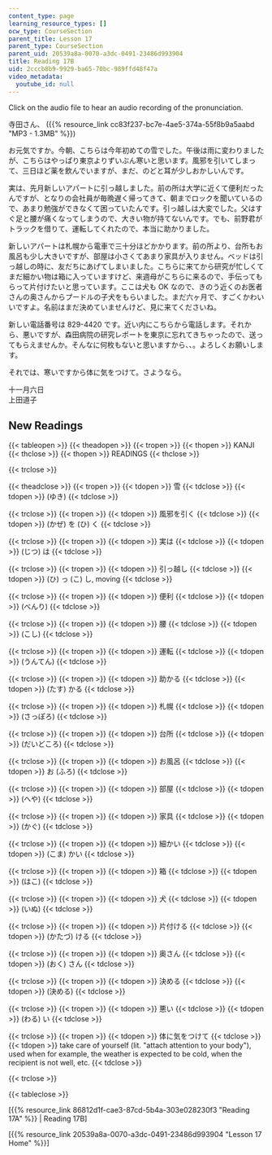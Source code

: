 ```yaml
---
content_type: page
learning_resource_types: []
ocw_type: CourseSection
parent_title: Lesson 17
parent_type: CourseSection
parent_uid: 20539a8a-0070-a3dc-0491-23486d993904
title: Reading 17B
uid: 2cccb8b9-9929-ba65-70bc-989ffd48f47a
video_metadata:
  youtube_id: null
---
```


Click on the audio file to hear an audio recording of the pronunciation.

寺田さん、 ({{% resource_link cc83f237-bc7e-4ae5-374a-55f8b9a5aabd "MP3 - 1.3MB" %}})

お元気ですか。今朝、こちらは今年初めての雪でした。午後は雨に変わりましたが、こちらはやっぱり東京よりずいぶん寒いと思います。風邪を引いてしまって、三日ほど薬を飲んでいますが、まだ、のどと耳が少しおかしいんです。

実は、先月新しいアパートに引っ越しました。前の所は大学に近くて便利だったんですが、となりの会社員が毎晩遅く帰ってきて、朝までロックを聞いているので、あまり勉強ができなくて困っていたんです。引っ越しは大変でした。父はすぐ足と腰が痛くなってしまうので、大きい物が持てないんです。でも、前野君がトラックを借りて、運転してくれたので、本当に助かりました。

新しいアパートは札幌から電車で三十分ほどかかります。前の所より、台所もお風呂も少し大きいですが、部屋は小さくてあまり家具が入りません。ベッドは引っ越しの時に、友だちにあげてしまいました。こちらに来てから研究が忙しくてまだ細かい物は箱に入っていますけど、来週母がこちらに来るので、手伝ってもらって片付けたいと思っています。ここは犬も OK なので、きのう近くのお医者さんの奥さんからプードルの子犬をもらいました。まだ六ヶ月で、すごくかわいいですよ。名前はまだ決めていませんけど、見に来てくださいね。

新しい電話番号は 829-4420 です。近い内にこちらから電話します。それから、悪いですが、森田病院の研究レポートを東京に忘れてきちゃったので、送ってもらえませんか。そんなに何枚もないと思いますから、、。よろしくお願いします。

それでは、寒いですから体に気をつけて。さようなら。

十一月六日  
上田道子

New Readings
------------

{{< tableopen >}}
{{< theadopen >}}
{{< tropen >}}
{{< thopen >}}
KANJI
{{< thclose >}}
{{< thopen >}}
READINGS
{{< thclose >}}

{{< trclose >}}

{{< theadclose >}}
{{< tropen >}}
{{< tdopen >}}
雪
{{< tdclose >}}
{{< tdopen >}}
(ゆき)
{{< tdclose >}}

{{< trclose >}}
{{< tropen >}}
{{< tdopen >}}
風邪を引く
{{< tdclose >}}
{{< tdopen >}}
(かぜ) を (ひ) く
{{< tdclose >}}

{{< trclose >}}
{{< tropen >}}
{{< tdopen >}}
実は
{{< tdclose >}}
{{< tdopen >}}
(じつ) は
{{< tdclose >}}

{{< trclose >}}
{{< tropen >}}
{{< tdopen >}}
引っ越し
{{< tdclose >}}
{{< tdopen >}}
(ひ) っ (こ) し, moving
{{< tdclose >}}

{{< trclose >}}
{{< tropen >}}
{{< tdopen >}}
便利
{{< tdclose >}}
{{< tdopen >}}
(べんり)
{{< tdclose >}}

{{< trclose >}}
{{< tropen >}}
{{< tdopen >}}
腰
{{< tdclose >}}
{{< tdopen >}}
(こし)
{{< tdclose >}}

{{< trclose >}}
{{< tropen >}}
{{< tdopen >}}
運転
{{< tdclose >}}
{{< tdopen >}}
(うんてん)
{{< tdclose >}}

{{< trclose >}}
{{< tropen >}}
{{< tdopen >}}
助かる
{{< tdclose >}}
{{< tdopen >}}
(たす) かる
{{< tdclose >}}

{{< trclose >}}
{{< tropen >}}
{{< tdopen >}}
札幌
{{< tdclose >}}
{{< tdopen >}}
(さっぽろ)
{{< tdclose >}}

{{< trclose >}}
{{< tropen >}}
{{< tdopen >}}
台所
{{< tdclose >}}
{{< tdopen >}}
(だいどころ)
{{< tdclose >}}

{{< trclose >}}
{{< tropen >}}
{{< tdopen >}}
お風呂
{{< tdclose >}}
{{< tdopen >}}
お (ふろ)
{{< tdclose >}}

{{< trclose >}}
{{< tropen >}}
{{< tdopen >}}
部屋
{{< tdclose >}}
{{< tdopen >}}
(へや)
{{< tdclose >}}

{{< trclose >}}
{{< tropen >}}
{{< tdopen >}}
家具
{{< tdclose >}}
{{< tdopen >}}
(かぐ)
{{< tdclose >}}

{{< trclose >}}
{{< tropen >}}
{{< tdopen >}}
細かい
{{< tdclose >}}
{{< tdopen >}}
(こま) かい
{{< tdclose >}}

{{< trclose >}}
{{< tropen >}}
{{< tdopen >}}
箱
{{< tdclose >}}
{{< tdopen >}}
(はこ)
{{< tdclose >}}

{{< trclose >}}
{{< tropen >}}
{{< tdopen >}}
犬
{{< tdclose >}}
{{< tdopen >}}
(いぬ)
{{< tdclose >}}

{{< trclose >}}
{{< tropen >}}
{{< tdopen >}}
片付ける
{{< tdclose >}}
{{< tdopen >}}
(かたづ) ける
{{< tdclose >}}

{{< trclose >}}
{{< tropen >}}
{{< tdopen >}}
奥さん
{{< tdclose >}}
{{< tdopen >}}
(おく) さん
{{< tdclose >}}

{{< trclose >}}
{{< tropen >}}
{{< tdopen >}}
決める
{{< tdclose >}}
{{< tdopen >}}
(決める)
{{< tdclose >}}

{{< trclose >}}
{{< tropen >}}
{{< tdopen >}}
悪い
{{< tdclose >}}
{{< tdopen >}}
(わる) い
{{< tdclose >}}

{{< trclose >}}
{{< tropen >}}
{{< tdopen >}}
体に気をつけて
{{< tdclose >}}
{{< tdopen >}}
take care of yourself (lit. "attach attention to your body"), used when for example, the weather is expected to be cold, when the recipient is not well, etc.
{{< tdclose >}}

{{< trclose >}}

{{< tableclose >}}

  
\[{{% resource_link 86812d1f-cae3-87cd-5b4a-303e028230f3 "Reading 17A" %}} | Reading 17B\]

\[{{% resource_link 20539a8a-0070-a3dc-0491-23486d993904 "Lesson 17 Home" %}}\]
